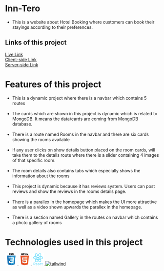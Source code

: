 # Inn-Tero
- This is a website about Hotel Booking where customers can book their stayings according to their preferences. 

## Links of this project
[Live Link](https://inn-tero.web.app/) <br>
[Client-side Link](https://github.com/Abrar-404/Inn-Tero-Client/tree/main/inn-tero-client) <br>
[Server-side Link](https://github.com/Abrar-404/Inn-Tero-Server) <br>


# Features of this project
- This is a dynamic project where there is a navbar which contains 5 routes <br> <br>
- The cards which are shown in this project is dynamic which is related to MongoDB. It means the data/cards are coming from MongoDB database. <br> <br>
- There is a route named Rooms in the navbar and there are six cards showing the rooms available <br> <br>
- If any user clicks on show details button placed on the room cards, will take them to the details route where there is a slider containing 4 images of that specific room. <br> <br> 
- The room details also contains tabs which especially shows the information about the rooms <br> <br>
- This project is dynamic because it has reviews system. Users can post reviews and show the reviews in the rooms details page.<br> <br>
- There is a parallex in the homepage which makes the UI more attractive as well as a video shown upwards the parallex in the homepage. <br> <br>
- There is a section named Gallery in the routes on navbar which contains a photo gallery of rooms



# Technologies used in this project

<p align="left"> <a href="https://www.w3schools.com/css/" target="_blank" rel="noreferrer"> <img src="https://raw.githubusercontent.com/devicons/devicon/master/icons/css3/css3-original-wordmark.svg" alt="css3" width="40" height="40"/> </a> <a href="https://www.w3.org/html/" target="_blank" rel="noreferrer"> <img src="https://raw.githubusercontent.com/devicons/devicon/master/icons/html5/html5-original-wordmark.svg" alt="html5" width="40" height="40"/> </a> <a href="https://reactjs.org/" target="_blank" rel="noreferrer"> <img src="https://raw.githubusercontent.com/devicons/devicon/master/icons/react/react-original-wordmark.svg" alt="react" width="40" height="40"/> </a> <a href="https://tailwindcss.com/" target="_blank" rel="noreferrer"> <img src="https://www.vectorlogo.zone/logos/tailwindcss/tailwindcss-icon.svg" alt="tailwind" width="40" height="40"/> </a> </p>


